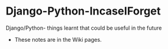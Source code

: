 # Django-Python-IncaseIForget
Django/Python- things learnt that could be useful in the future 

* These notes are in the Wiki pages.

